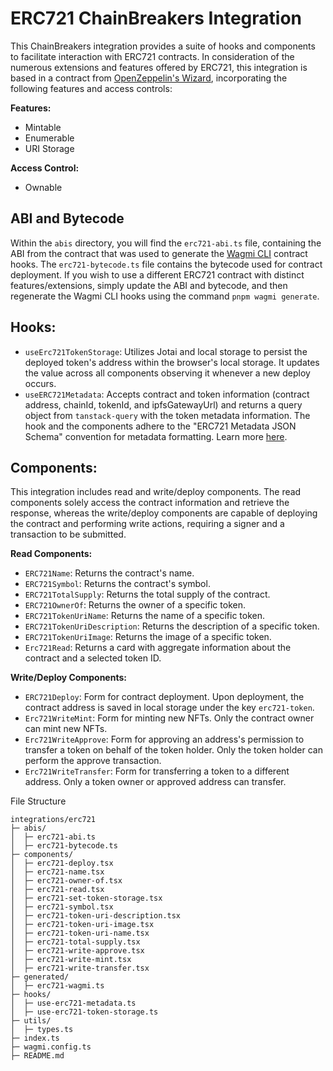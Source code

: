 # ERC721 ChainBreakers Integration

This ChainBreakers integration provides a suite of hooks and components to facilitate interaction with ERC721 contracts. In consideration of the numerous extensions and features offered by ERC721, this integration is based in a contract from [OpenZeppelin's Wizard](https://docs.openzeppelin.com/contracts/4.x/wizard), incorporating the following features and access controls:

**Features:**

- Mintable
- Enumerable
- URI Storage

**Access Control:**

- Ownable

## ABI and Bytecode

Within the `abis` directory, you will find the `erc721-abi.ts` file, containing the ABI from the contract that was used to generate the [Wagmi CLI](https://wagmi.sh/cli/getting-started) contract hooks. The `erc721-bytecode.ts` file contains the bytecode used for contract deployment. If you wish to use a different ERC721 contract with distinct features/extensions, simply update the ABI and bytecode, and then regenerate the Wagmi CLI hooks using the command `pnpm wagmi generate`.

## Hooks:

- `useErc721TokenStorage`: Utilizes Jotai and local storage to persist the deployed token's address within the browser's local storage. It updates the value across all components observing it whenever a new deploy occurs.
- `useERC721Metadata`: Accepts contract and token information (contract address, chainId, tokenId, and ipfsGatewayUrl) and returns a query object from `tanstack-query` with the token metadata information. The hook and the components adhere to the "ERC721 Metadata JSON Schema" convention for metadata formatting. Learn more [here](https://eips.ethereum.org/EIPS/eip-721).

## Components:

This integration includes read and write/deploy components. The read components solely access the contract information and retrieve the response, whereas the write/deploy components are capable of deploying the contract and performing write actions, requiring a signer and a transaction to be submitted.

**Read Components:**

- `ERC721Name`: Returns the contract's name.
- `ERC721Symbol`: Returns the contract's symbol.
- `ERC721TotalSupply`: Returns the total supply of the contract.
- `ERC721OwnerOf`: Returns the owner of a specific token.
- `ERC721TokenUriName`: Returns the name of a specific token.
- `ERC721TokenUriDescription`: Returns the description of a specific token.
- `ERC721TokenUriImage`: Returns the image of a specific token.
- `Erc721Read`: Returns a card with aggregate information about the contract and a selected token ID.

**Write/Deploy Components:**

- `ERC721Deploy`: Form for contract deployment. Upon deployment, the contract address is saved in local storage under the key `erc721-token`.
- `Erc721WriteMint`: Form for minting new NFTs. Only the contract owner can mint new NFTs.
- `Erc721WriteApprove`: Form for approving an address's permission to transfer a token on behalf of the token holder. Only the token holder can perform the approve transaction.
- `Erc721WriteTransfer`: Form for transferring a token to a different address. Only a token owner or approved address can transfer.

File Structure

```
integrations/erc721
├─ abis/
│  ├─ erc721-abi.ts
│  ├─ erc721-bytecode.ts
├─ components/
│  ├─ erc721-deploy.tsx
│  ├─ erc721-name.tsx
│  ├─ erc721-owner-of.tsx
│  ├─ erc721-read.tsx
│  ├─ erc721-set-token-storage.tsx
│  ├─ erc721-symbol.tsx
│  ├─ erc721-token-uri-description.tsx
│  ├─ erc721-token-uri-image.tsx
│  ├─ erc721-token-uri-name.tsx
│  ├─ erc721-total-supply.tsx
│  ├─ erc721-write-approve.tsx
│  ├─ erc721-write-mint.tsx
│  ├─ erc721-write-transfer.tsx
├─ generated/
│  ├─ erc721-wagmi.ts
├─ hooks/
│  ├─ use-erc721-metadata.ts
│  ├─ use-erc721-token-storage.ts
├─ utils/
│  ├─ types.ts
├─ index.ts
├─ wagmi.config.ts
├─ README.md
```

